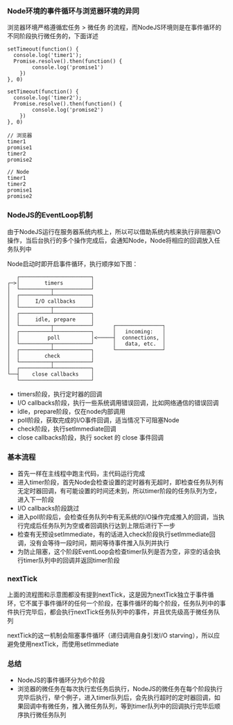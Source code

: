 ### Node环境的事件循环与浏览器环境的异同

浏览器环境严格遵循宏任务 > 微任务 的流程，而NodeJS环境则是在事件循环的不同阶段执行微任务的，下面详述

```
setTimeout(function() {
  console.log('timer1');
  Promise.resolve().then(function() {
        console.log('promise1')
    })
}, 0)

setTimeout(function() {
  console.log('timer2');
  Promise.resolve().then(function() {
        console.log('promise2')
    })
}, 0)

// 浏览器
timer1
promise1
timer2
promise2

// Node
timer1
timer2
promise1
promise2
```

### NodeJS的EventLoop机制

由于NodeJS运行在服务器系统内核上，所以可以借助系统内核来执行非阻塞I/O操作，当后台执行的多个操作完成后，会通知Node，Node将相应的回调放入任务队列中

Node启动时即开启事件循环，执行顺序如下图：

```
   ┌───────────────────────┐
┌─>│        timers         │
│  └──────────┬────────────┘
│  ┌──────────┴────────────┐
│  │     I/O callbacks     │
│  └──────────┬────────────┘
│  ┌──────────┴────────────┐
│  │     idle, prepare     │
│  └──────────┬────────────┘      ┌───────────────┐
│  ┌──────────┴────────────┐      │   incoming:   │
│  │         poll          │<─────┤  connections, │
│  └──────────┬────────────┘      │   data, etc.  │
│  ┌──────────┴────────────┐      └───────────────┘
│  │        check          │
│  └──────────┬────────────┘
│  ┌──────────┴────────────┐
└──┤    close callbacks    │
   └───────────────────────┘
```

- timers阶段，执行定时器的回调
- I/O callbacks阶段，执行一些系统调用错误回调，比如网络通信的错误回调
- idle，prepare阶段，仅在node内部调用
- poll阶段，获取完成的I/O事件回调，适当情况下可阻塞Node
- check阶段，执行setImmediate回调
- close callbacks阶段，执行 socket 的 close 事件回调

### 基本流程

- 首先一样在主线程中跑主代码，主代码运行完成
- 进入timer阶段，首先Node会检查设置的定时器有无超时，即检查任务队列有无定时器回调，有可能设置的时间还未到，所以timer阶段的任务队列为空，进入下一阶段
- I/O callbacks阶段跳过
- 进入poll阶段后，会检查任务队列中有无系统的I/O操作完成推入的回调，当执行完成后任务队列为空或者回调执行达到上限后进行下一步
- 检查有无预设setImmediate，有的话进入check阶段执行setImmediate回调，没有会等待一段时间，期间等待事件推入队列并执行
- 为防止阻塞，这个阶段EventLoop会检查timer队列是否为空，非空的话会执行timer队列中的回调并返回timer阶段

### nextTick

上面的流程图和示意图都没有提到nextTick，这是因为nextTick独立于事件循环，它不属于事件循环的任何一个阶段，在事件循环的每个阶段，任务队列中的事件执行完毕后，都会执行nextTick任务队列中的事件，并且优先级高于微任务队列

nextTick的这一机制会阻塞事件循环（递归调用自身引发I/O starving），所以应避免使用nextTick，而使用setImmediate

### 总结

- NodeJS的事件循环分为6个阶段
- 浏览器的微任务在每次执行宏任务后执行，NodeJS的微任务在每个阶段执行完毕后执行，举个例子，进入timer队列后，会先执行超时的定时器回调，如果回调中有微任务，推入微任务队列，等到timer队列中的回调执行完毕后顺序执行微任务队列
